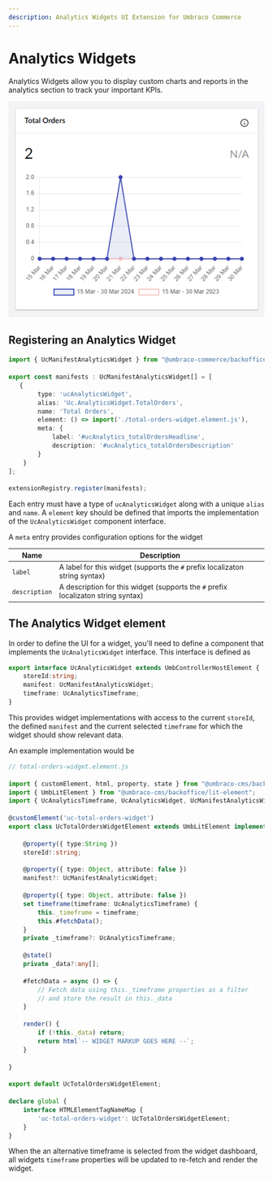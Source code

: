 ```yaml
---
description: Analytics Widgets UI Extension for Umbraco Commerce
---
```


# Analytics Widgets

Analytics Widgets allow you to display custom charts and reports in the analytics section to track your important KPIs.

![Analytics Widget](../../media/v14/analytics-widget.png)

## Registering an Analytics Widget

```typescript
import { UcManifestAnalyticsWidget } from "@umbraco-commerce/backoffice";

export const manifests : UcManifestAnalyticsWidget[] = [
   {
        type: 'ucAnalyticsWidget',
        alias: 'Uc.AnalyticsWidget.TotalOrders',
        name: 'Total Orders',
        element: () => import('./total-orders-widget.element.js'),
        meta: {
            label: '#ucAnalytics_totalOrdersHeadline',
            description: '#ucAnalytics_totalOrdersDescription'
        }
    }
];

extensionRegistry.register(manifests);
```

Each entry must have a type of `ucAnalyticsWidget` along with a unique `alias` and `name`. A `element` key should be defined that imports the implementation of the `UcAnalyticsWidget` component interface.

A `meta` entry provides configuration options for the widget

| Name | Description |  
| -- | -- |
| `label` | A label for this widget (supports the `#` prefix localizaton string syntax) |
| `description` |  A description for this widget (supports the `#` prefix localizaton string syntax) |

## The Analytics Widget element

In order to define the UI for a widget, you'll need to define a component that implements the `UcAnalyticsWidget` interface. This interface is defined as

```typescript
export interface UcAnalyticsWidget extends UmbControllerHostElement {
    storeId:string;
    manifest: UcManifestAnalyticsWidget;
    timeframe: UcAnalyticsTimeframe;
}
```

This provides widget implementations with access to the current `storeId`, the defined `manifest` and the current selected `timeframe` for which the widget should show relevant data.

An example implementation would be

```typescript
// total-orders-widget.element.js

import { customElement, html, property, state } from "@umbraco-cms/backoffice/external/lit";
import { UmbLitElement } from "@umbraco-cms/backoffice/lit-element";
import { UcAnalyticsTimeframe, UcAnalyticsWidget, UcManifestAnalyticsWidget } from "@umbraco-commerce/backoffice";

@customElement('uc-total-orders-widget')
export class UcTotalOrdersWidgetElement extends UmbLitElement implements UcAnalyticsWidget {

    @property({ type:String })
    storeId!:string;

    @property({ type: Object, attribute: false })
    manifest?: UcManifestAnalyticsWidget;

    @property({ type: Object, attribute: false })
    set timeframe(timeframe: UcAnalyticsTimeframe) {
        this._timeframe = timeframe;
        this.#fetchData();
    }
    private _timeframe?: UcAnalyticsTimeframe;

    @state()
    private _data?:any[];

    #fetchData = async () => {
        // Fetch data using this._timeframe properties as a filter
        // and store the result in this._data
    }

    render() {
        if (!this._data) return;
        return html`-- WIDGET MARKUP GOES HERE --`;
    }

}

export default UcTotalOrdersWidgetElement;

declare global {
    interface HTMLElementTagNameMap {
        'uc-total-orders-widget': UcTotalOrdersWidgetElement;
    }
}
```

When the an alternative timeframe is selected from the widget dashboard, all widgets `timeframe` properties will be updated to re-fetch and render the widget.